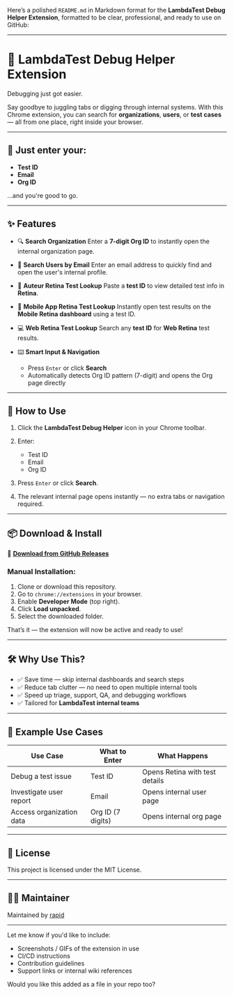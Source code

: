 Here’s a polished `README.md` in Markdown format for the **LambdaTest Debug Helper Extension**, formatted to be clear, professional, and ready to use on GitHub:

---

# 🚀 LambdaTest Debug Helper Extension

Debugging just got easier.

Say goodbye to juggling tabs or digging through internal systems. With this Chrome extension, you can search for **organizations**, **users**, or **test cases** — all from one place, right inside your browser.

---

## 🔷 Just enter your:

* **Test ID**
* **Email**
* **Org ID**

...and you're good to go.

---

## ✨ Features

* 🔍 **Search Organization**
  Enter a **7-digit Org ID** to instantly open the internal organization page.

* 📧 **Search Users by Email**
  Enter an email address to quickly find and open the user's internal profile.

* 🧪 **Auteur Retina Test Lookup**
  Paste a **test ID** to view detailed test info in **Retina**.

* 📱 **Mobile App Retina Test Lookup**
  Instantly open test results on the **Mobile Retina dashboard** using a test ID.

* 💻 **Web Retina Test Lookup**
  Search any **test ID** for **Web Retina** test results.

* ⌨️ **Smart Input & Navigation**

  * Press `Enter` or click **Search**
  * Automatically detects Org ID pattern (7-digit) and opens the Org page directly

---

## 🧭 How to Use

1. Click the **LambdaTest Debug Helper** icon in your Chrome toolbar.
2. Enter:

   * Test ID
   * Email
   * Org ID
3. Press `Enter` or click **Search**.
4. The relevant internal page opens instantly — no extra tabs or navigation required.

---

## 📦 Download & Install

🔗 **[Download from GitHub Releases](https://github.com/amankumarslt/internal-chrome-extension/releases)**

### Manual Installation:

1. Clone or download this repository.
2. Go to `chrome://extensions` in your browser.
3. Enable **Developer Mode** (top right).
4. Click **Load unpacked**.
5. Select the downloaded folder.

That’s it — the extension will now be active and ready to use!

---

## 🛠️ Why Use This?

* ✅ Save time — skip internal dashboards and search steps
* ✅ Reduce tab clutter — no need to open multiple internal tools
* ✅ Speed up triage, support, QA, and debugging workflows
* ✅ Tailored for **LambdaTest internal teams**

---

## 🧪 Example Use Cases

| Use Case                 | What to Enter     | What Happens                   |
| ------------------------ | ----------------- | ------------------------------ |
| Debug a test issue       | Test ID           | Opens Retina with test details |
| Investigate user report  | Email             | Opens internal user page       |
| Access organization data | Org ID (7 digits) | Opens internal org page        |

---

## 📃 License

This project is licensed under the MIT License.

---

## 👨‍💻 Maintainer

Maintained by [rapid](https://github.com/amankumarslt)

---

Let me know if you'd like to include:

* Screenshots / GIFs of the extension in use
* CI/CD instructions
* Contribution guidelines
* Support links or internal wiki references

Would you like this added as a file in your repo too?
